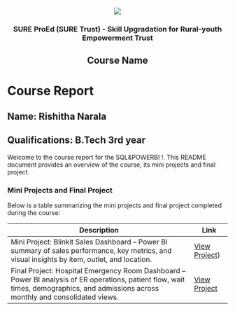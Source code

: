 <!-- PROJECT LOGO -->
<br />

<div align="center">
   <img src='https://user-images.githubusercontent.com/73131499/166115643-d3187f47-d38f-41b2-ae42-5ecbbc60de14.png' />

<h3 align="center">SURE ProEd (SURE Trust) - Skill Upgradation for Rural-youth Empowerment Trust</h3>
  <h2> Course Name </h2>
</div>

# Course Report

## Name: Rishitha Narala

## Qualifications: B.Tech 3rd year

Welcome to the course report for the SQL&POWERBI !. This README document provides an overview of the course, its mini projects and final project.

### Mini Projects and Final Project

Below is a table summarizing the mini projects and final project completed during the course:

| Description                                                                 | Link                                    |
|-----------------------------------------------------------------------------|-----------------------------------------|
| Mini Project: Blinkit Sales Dashboard – Power BI summary of sales performance, key metrics, and visual insights by item, outlet, and location. | [View Project](]https://github.com/yourusername/blinkit-sales-dashboard)) |
| Final Project: Hospital Emergency Room Dashboard – Power BI analysis of ER operations, patient flow, wait times, demographics, and admissions across monthly and consolidated views. | [View Project](https://github.com/yourusername/hospital-er-dashboard) |

